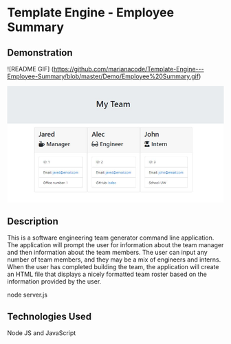 # Template Engine - Employee Summary

## Demonstration

![README GIF] (https://github.com/marianacode/Template-Engine---Employee-Summary/blob/master/Demo/Employee%20Summary.gif)

<img src="./Assets/Capture.JPG" alt="Employee Template"> 

## Description

This is a software engineering team generator command line application. The application will prompt the user for information about the team manager and then information about the team members. The user can input any number of team members, and they may be a mix of engineers and interns. When the user has completed building the team, the application will create an HTML file that displays a nicely formatted team roster based on the information provided by the user. 


node server.js

## Technologies Used

Node JS and JavaScript






 

